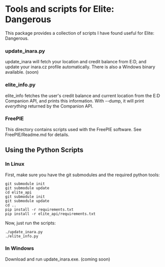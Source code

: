 # Tools and scripts for Elite: Dangerous

This package provides a collection of scripts I have found useful for Elite: Dangerous.

### update_inara.py

update_inara will fetch your location and credit balance from E:D,
and update your inara.cz profile automatically. There is also a Windows binary available. (soon)


### elite_info.py

elite_info fetches the user's credit balance and current location from the E:D Companion API,
and prints this information. With --dump, it will print *everything* returned by the Companion API.


### FreePIE

This directory contains scripts used with the FreePIE software. See FreePIE/Readme.md for details.


## Using the Python Scripts

### In Linux

First, make sure you have the git submodules and the required python tools:

    git submodule init
    git submodule update
    cd elite_api
    git submodule init
    git submodule update
    cd ..
    pip install -r requirements.txt
    pip install -r elite_api/requirements.txt

Now, just run the scripts:

    ./update_inara.py
    ./elite_info.py

### In Windows

Download and run update_inara.exe. (coming soon)
